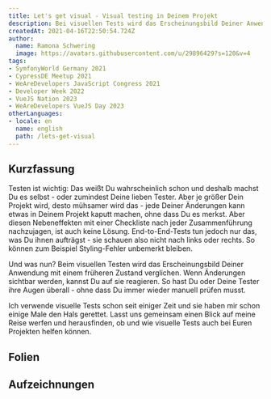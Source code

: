 ```yaml
---
title: Let's get visual - Visual testing in Deinem Projekt
description: Bei visuellen Tests wird das Erscheinungsbild Deiner Anwendung mit einem früheren Zustand verglichen.
createdAt: 2021-04-16T22:50:54.724Z
author:
  name: Ramona Schwering
  image: https://avatars.githubusercontent.com/u/29896429?s=120&v=4
tags:
- SymfonyWorld Germany 2021
- CypressDE Meetup 2021
- WeAreDevelopers JavaScript Congress 2021
- Developer Week 2022
- VueJS Nation 2023
- WeAreDevelopers VueJS Day 2023
otherLanguages:
- locale: en
  name: english
  path: /lets-get-visual
---
```


## Kurzfassung

Testen ist wichtig: Das weißt Du wahrscheinlich schon und deshalb machst Du es selbst - oder zumindest Deine lieben Tester. Aber je größer Dein Projekt wird, desto mühsamer wird das - jede Deiner Änderungen kann etwas in Deinem Projekt kaputt machen, ohne dass Du es merkst. Aber diesen Nebeneffekten mit einer Checkliste nach jeder Zusammenführung nachzujagen, ist auch keine Lösung. End-to-End-Tests tun jedoch nur das, was Du ihnen aufträgst - sie schauen also nicht nach links oder rechts. So können zum Beispiel Styling-Fehler unbemerkt bleiben.

Und was nun? Beim visuellen Testen wird das Erscheinungsbild Deiner Anwendung mit einem früheren Zustand verglichen. Wenn Änderungen sichtbar werden, kannst Du auf sie reagieren. So hast Du oder Deine Tester ihre Augen überall - ohne dass Du immer wieder manuell prüfen musst.

Ich verwende visuelle Tests schon seit einiger Zeit und sie haben mir schon einige Male den Hals gerettet. Lasst uns gemeinsam einen Blick auf meine Reise werfen und herausfinden, ob und wie visuelle Tests auch bei Euren Projekten helfen können.

## Folien

<media-grid :media="[{
name: 'Folien',
description: 'Du kannst meine Folien auf Speakerdeck finden',
url: 'https://speakerdeck.com/leichteckig/lets-get-visual-visuelles-testing-in-deinem-symfony-projekt'
}]"></media-grid>

## Aufzeichnungen

<media-grid :media="[{
name: '🇺🇸 VueJS Nation',
url: 'https://www.youtube-nocookie.com/embed/OUOdPPjIVCQ'
}]"></media-grid>
